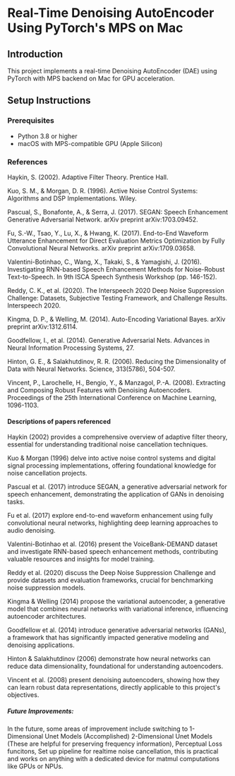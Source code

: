 # Real-Time Denoising AutoEncoder Using PyTorch's MPS on Mac

## Introduction

This project implements a real-time Denoising AutoEncoder (DAE) using PyTorch with MPS backend on Mac for GPU acceleration.

## Setup Instructions

### Prerequisites

- Python 3.8 or higher
- macOS with MPS-compatible GPU (Apple Silicon)

### References


Haykin, S. (2002). Adaptive Filter Theory. Prentice Hall.

Kuo, S. M., & Morgan, D. R. (1996). Active Noise Control Systems: Algorithms and DSP Implementations. Wiley.

Pascual, S., Bonafonte, A., & Serra, J. (2017). SEGAN: Speech Enhancement Generative Adversarial Network. arXiv preprint arXiv:1703.09452.

Fu, S.-W., Tsao, Y., Lu, X., & Hwang, K. (2017). End-to-End Waveform Utterance Enhancement for Direct Evaluation Metrics Optimization by Fully Convolutional Neural Networks. arXiv preprint arXiv:1709.03658.

Valentini-Botinhao, C., Wang, X., Takaki, S., & Yamagishi, J. (2016). Investigating RNN-based Speech Enhancement Methods for Noise-Robust Text-to-Speech. In 9th ISCA Speech Synthesis Workshop (pp. 146-152).

Reddy, C. K., et al. (2020). The Interspeech 2020 Deep Noise Suppression Challenge: Datasets, Subjective Testing Framework, and Challenge Results. Interspeech 2020.

Kingma, D. P., & Welling, M. (2014). Auto-Encoding Variational Bayes. arXiv preprint arXiv:1312.6114.

Goodfellow, I., et al. (2014). Generative Adversarial Nets. Advances in Neural Information Processing Systems, 27.

Hinton, G. E., & Salakhutdinov, R. R. (2006). Reducing the Dimensionality of Data with Neural Networks. Science, 313(5786), 504-507.

Vincent, P., Larochelle, H., Bengio, Y., & Manzagol, P.-A. (2008). Extracting and Composing Robust Features with Denoising Autoencoders. Proceedings of the 25th International Conference on Machine Learning, 1096-1103.

#### Descriptions of papers referenced

Haykin (2002) provides a comprehensive overview of adaptive filter theory, essential for understanding traditional noise cancellation techniques.

Kuo & Morgan (1996) delve into active noise control systems and digital signal processing implementations, offering foundational knowledge for noise cancellation projects.

Pascual et al. (2017) introduce SEGAN, a generative adversarial network for speech enhancement, demonstrating the application of GANs in denoising tasks.

Fu et al. (2017) explore end-to-end waveform enhancement using fully convolutional neural networks, highlighting deep learning approaches to audio denoising.

Valentini-Botinhao et al. (2016) present the VoiceBank-DEMAND dataset and investigate RNN-based speech enhancement methods, contributing valuable resources and insights for model training.

Reddy et al. (2020) discuss the Deep Noise Suppression Challenge and provide datasets and evaluation frameworks, crucial for benchmarking noise suppression models.

Kingma & Welling (2014) propose the variational autoencoder, a generative model that combines neural networks with variational inference, influencing autoencoder architectures.

Goodfellow et al. (2014) introduce generative adversarial networks (GANs), a framework that has significantly impacted generative modeling and denoising applications.

Hinton & Salakhutdinov (2006) demonstrate how neural networks can reduce data dimensionality, foundational for understanding autoencoders.

Vincent et al. (2008) present denoising autoencoders, showing how they can learn robust data representations, directly applicable to this project's objectives.

##### Future Improvements:

In the future, some areas of improvement include switching to 1-Dimensional Unet Models (Accomplished) 2-Dimensional Unet Models (These are helpful for preserving frequency information), Perceptual Loss funcitons, Set up pipeline for realtime noise cancellation, this is practical and works on anything with a dedicated device for matmul computations like GPUs or NPUs.